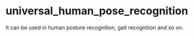 # universal_human_pose_recognition
It can be used in human posture recognition, gait recognition and so on.
